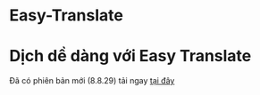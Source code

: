 # Easy-Translate
Dịch dề dàng với Easy Translate
===============
Đã có phiên bản mới (8.8.29) tải ngay  [tại đây](http://www.mediafire.com/file/8b8z3l3ve0jv1n4/EasyTranslate_ver.8.8.29.zip/file)
